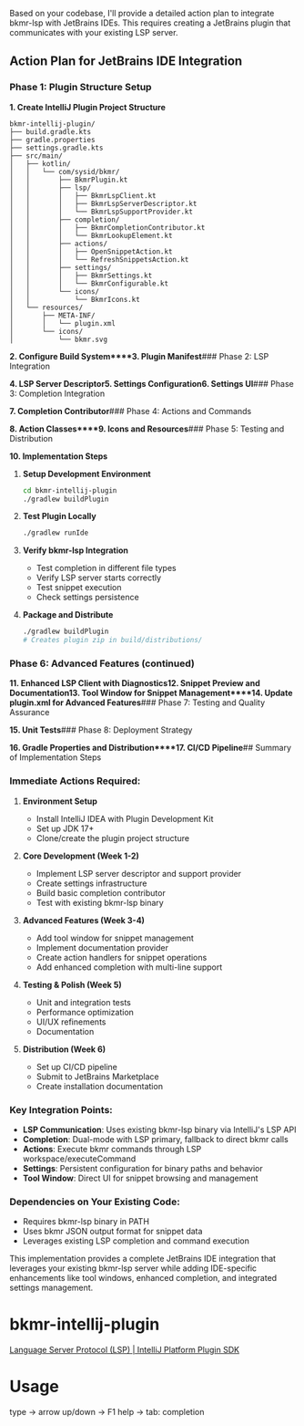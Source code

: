 Based on your codebase, I'll provide a detailed action plan to integrate bkmr-lsp with JetBrains IDEs. This requires creating a JetBrains plugin that communicates with your existing LSP server.

## Action Plan for JetBrains IDE Integration

### Phase 1: Plugin Structure Setup

**1. Create IntelliJ Plugin Project Structure**
```
bkmr-intellij-plugin/
├── build.gradle.kts
├── gradle.properties
├── settings.gradle.kts
├── src/main/
│   ├── kotlin/
│   │   └── com/sysid/bkmr/
│   │       ├── BkmrPlugin.kt
│   │       ├── lsp/
│   │       │   ├── BkmrLspClient.kt
│   │       │   ├── BkmrLspServerDescriptor.kt
│   │       │   └── BkmrLspSupportProvider.kt
│   │       ├── completion/
│   │       │   ├── BkmrCompletionContributor.kt
│   │       │   └── BkmrLookupElement.kt
│   │       ├── actions/
│   │       │   ├── OpenSnippetAction.kt
│   │       │   └── RefreshSnippetsAction.kt
│   │       ├── settings/
│   │       │   ├── BkmrSettings.kt
│   │       │   └── BkmrConfigurable.kt
│   │       └── icons/
│   │           └── BkmrIcons.kt
│   └── resources/
│       ├── META-INF/
│       │   └── plugin.xml
│       └── icons/
│           └── bkmr.svg
```

**2. Configure Build System****3. Plugin Manifest**### Phase 2: LSP Integration

**4. LSP Server Descriptor****5. Settings Configuration****6. Settings UI**### Phase 3: Completion Integration

**7. Completion Contributor**### Phase 4: Actions and Commands

**8. Action Classes****9. Icons and Resources**### Phase 5: Testing and Distribution

**10. Implementation Steps**

1. **Setup Development Environment**
   ```bash
   cd bkmr-intellij-plugin
   ./gradlew buildPlugin
   ```

2. **Test Plugin Locally**
   ```bash
   ./gradlew runIde
   ```

3. **Verify bkmr-lsp Integration**
   - Test completion in different file types
   - Verify LSP server starts correctly
   - Test snippet execution
   - Check settings persistence

4. **Package and Distribute**
   ```bash
   ./gradlew buildPlugin
   # Creates plugin zip in build/distributions/
   ```

### Phase 6: Advanced Features (continued)

**11. Enhanced LSP Client with Diagnostics****12. Snippet Preview and Documentation****13. Tool Window for Snippet Management****14. Update plugin.xml for Advanced Features**### Phase 7: Testing and Quality Assurance

**15. Unit Tests**### Phase 8: Deployment Strategy

**16. Gradle Properties and Distribution****17. CI/CD Pipeline**## Summary of Implementation Steps

### **Immediate Actions Required:**

1. **Environment Setup**
   - Install IntelliJ IDEA with Plugin Development Kit
   - Set up JDK 17+
   - Clone/create the plugin project structure

2. **Core Development (Week 1-2)**
   - Implement LSP server descriptor and support provider
   - Create settings infrastructure
   - Build basic completion contributor
   - Test with existing bkmr-lsp binary

3. **Advanced Features (Week 3-4)**
   - Add tool window for snippet management
   - Implement documentation provider
   - Create action handlers for snippet operations
   - Add enhanced completion with multi-line support

4. **Testing & Polish (Week 5)**
   - Unit and integration tests
   - Performance optimization
   - UI/UX refinements
   - Documentation

5. **Distribution (Week 6)**
   - Set up CI/CD pipeline
   - Submit to JetBrains Marketplace
   - Create installation documentation

### **Key Integration Points:**

- **LSP Communication**: Uses existing bkmr-lsp binary via IntelliJ's LSP API
- **Completion**: Dual-mode with LSP primary, fallback to direct bkmr calls
- **Actions**: Execute bkmr commands through LSP workspace/executeCommand
- **Settings**: Persistent configuration for binary paths and behavior
- **Tool Window**: Direct UI for snippet browsing and management

### **Dependencies on Your Existing Code:**
- Requires bkmr-lsp binary in PATH
- Uses bkmr JSON output format for snippet data
- Leverages existing LSP completion and command execution

This implementation provides a complete JetBrains IDE integration that leverages your existing bkmr-lsp server while adding IDE-specific enhancements like tool windows, enhanced completion, and integrated settings management.





# bkmr-intellij-plugin
[Language Server Protocol (LSP) | IntelliJ Platform Plugin SDK](https://plugins.jetbrains.com/docs/intellij/language-server-protocol.html#supported-ides)


# Usage

type -> arrow up/down -> F1 help -> tab: completion
